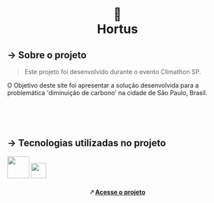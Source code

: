 <h1 align="center">
🌳 <br>
 Hortus
</h1>

## → Sobre o projeto

> Este projeto foi desenvolvido durante o evento Climathon SP. 

O Objetivo deste site foi apresentar a solução desenvolvida para a problemática 'diminuição de carbono' na cidade de São Paulo, Brasil. 

<br><br><br>


## → Tecnologias utilizadas no projeto 

<img src="https://upload.wikimedia.org/wikipedia/commons/thumb/6/61/HTML5_logo_and_wordmark.svg/800px-HTML5_logo_and_wordmark.svg.png" width="50pm"></img>
<img src="https://wikiimg.tojsiabtv.com/wikipedia/commons/thumb/d/d5/CSS3_logo_and_wordmark.svg/1200px-CSS3_logo_and_wordmark.svg.png" width="35pm"></img>


<h4 align="center"> 🡕 <a href="https://giiovanaa.github.io/hortus/"> Acesse o projeto </a> </h4>
